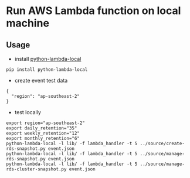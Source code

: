 # Run AWS Lambda function on local machine

## Usage

* install [python-lambda-local](https://github.com/HDE/python-lambda-local)

```
pip install python-lambda-local
```

* create event test data

```
{
  "region": "ap-southeast-2"
}
```

* test locally

```
export region="ap-southeast-2"
export daily_retention="35"
export weekly_retention="12"
export monthly_retention="6"
python-lambda-local -l lib/ -f lambda_handler -t 5 ../source/create-rds-snapshot.py event.json
python-lambda-local -l lib/ -f lambda_handler -t 5 ../source/manage-rds-snapshot.py event.json
python-lambda-local -l lib/ -f lambda_handler -t 5 ../source/manage-rds-cluster-snapshot.py event.json
```

